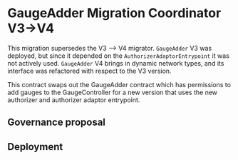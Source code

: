 # GaugeAdder Migration Coordinator V3->V4

This migration supersedes the V3 --> V4 migrator. `GaugeAdder` V3 was deployed, but since it depended on the `AuthorizerAdaptorEntrypoint` it was not actively used.
`GaugeAdder` V4 brings in dynamic network types, and its interface was refactored with respect to the V3 version.

This contract swaps out the GaugeAdder contract which has permissions to add gauges to the GaugeController for a new version that uses the new authorizer and authorizer adaptor entrypoint.

## Governance proposal

## Deployment

